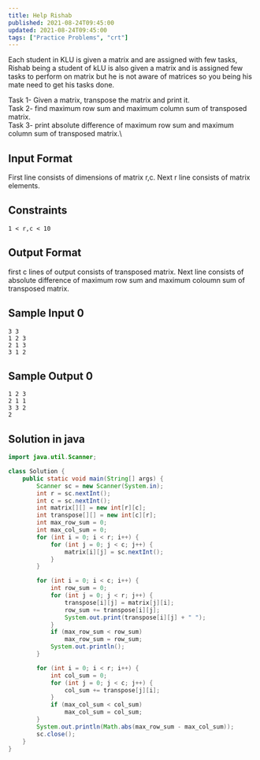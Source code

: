 ```yaml
---
title: Help Rishab
published: 2021-08-24T09:45:00
updated: 2021-08-24T09:45:00
tags: ["Practice Problems", "crt"]
---
```


Each student in KLU is given a matrix and are assigned with few tasks, Rishab being a student of kLU is also given a matrix and is assigned few tasks to perform on matrix but he is not aware of matrices so you being his mate need to get his tasks done.

Task 1- Given a matrix, transpose the matrix and print it.\
Task 2- find maximum row sum and maximum column sum of transposed matrix.\
Task 3- print absolute difference of maximum row sum and maximum column sum of transposed matrix.\

## Input Format

First line consists of dimensions of matrix r,c.
Next r line consists of matrix elements.

## Constraints

```
1 < r,c < 10
```

## Output Format

first c lines of output consists of transposed matrix.
Next line consists of absolute difference of maximum row sum and maximum coloumn sum of transposed matrix.

## Sample Input 0

```
3 3
1 2 3
2 1 3
3 1 2
```

## Sample Output 0

```
1 2 3
2 1 1
3 3 2
2
```

## Solution in java

```java
import java.util.Scanner;

class Solution {
    public static void main(String[] args) {
        Scanner sc = new Scanner(System.in);
        int r = sc.nextInt();
        int c = sc.nextInt();
        int matrix[][] = new int[r][c];
        int transpose[][] = new int[c][r];
        int max_row_sum = 0;
        int max_col_sum = 0;
        for (int i = 0; i < r; i++) {
            for (int j = 0; j < c; j++) {
                matrix[i][j] = sc.nextInt();
            }
        }

        for (int i = 0; i < c; i++) {
            int row_sum = 0;
            for (int j = 0; j < r; j++) {
                transpose[i][j] = matrix[j][i];
                row_sum += transpose[i][j];
                System.out.print(transpose[i][j] + " ");
            }
            if (max_row_sum < row_sum)
                max_row_sum = row_sum;
            System.out.println();
        }

        for (int i = 0; i < r; i++) {
            int col_sum = 0;
            for (int j = 0; j < c; j++) {
                col_sum += transpose[j][i];
            }
            if (max_col_sum < col_sum)
                max_col_sum = col_sum;
        }
        System.out.println(Math.abs(max_row_sum - max_col_sum));
        sc.close();
    }
}
```

